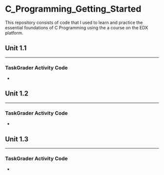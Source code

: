 # C_Programming_Getting_Started

This repository consists of code that I used to learn and practice the essential foundations of C Programming using the a course on the EDX platform. 

## Unit 1.1
---
 
### TaskGrader Activity Code 

* 

## Unit 1.2 
---
 
### TaskGrader Activity Code 

* 

## Unit 1.3
---
 
### TaskGrader Activity Code 

* 


